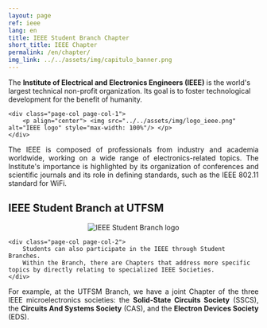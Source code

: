 ```yaml
---
layout: page
ref: ieee
lang: en
title: IEEE Student Branch Chapter
short_title: IEEE Chapter
permalink: /en/chapter/
img_link: ../../assets/img/capitulo_banner.png
---
```


<div class="page-col-wrapper">        
	<div class="page-col page-col-2">
		The <b>Institute of Electrical and Electronics Engineers (IEEE)</b> is the world's largest technical non-profit organization.
		Its goal is to foster technological development for the benefit of humanity.
	</div>
	
	<div class="page-col page-col-1">
		<p align="center"> <img src="../../assets/img/logo_ieee.png" alt="IEEE logo" style="max-width: 100%"/> </p>
	</div>
</div>
<p align="justify">
	The IEEE is composed of professionals from industry and academia worldwide, working on a wide range of electronics-related topics.
	The Institute's importance is highlighted by its organization of conferences and scientific journals and its role in defining standards,
	such as the IEEE 802.11 standard for WiFi.
</p>	


## IEEE Student Branch at UTFSM

<div class="page-col-wrapper">    
	<div class="page-col page-col-1">
		<p align="center"> <img src="../../assets/img/logo_rama_bicolor.png" alt="IEEE Student Branch logo" style="max-width: 100%"/> </p>
	</div>    
	
	<div class="page-col page-col-2">
		Students can also participate in the IEEE through Student Branches.
		Within the Branch, there are Chapters that address more specific topics by directly relating to specialized IEEE Societies.
	</div>
</div>
<p align="justify">
	For example, at the UTFSM Branch, we have a joint Chapter of the three IEEE microelectronics societies: the <b>Solid-State Circuits Society</b> (SSCS),
	the <b>Circuits And Systems Society</b> (CAS), and the <b>Electron Devices Society</b> (EDS).
</p>	

